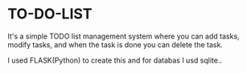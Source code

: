 # TO-DO-LIST

It's a simple TODO list management system where you can add tasks, modify tasks, and when the task is done you can delete the task.

I used FLASK(Python) to create this and for databas I usd sqlite..
